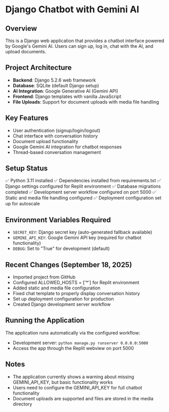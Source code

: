 # Django Chatbot with Gemini AI

## Overview
This is a Django web application that provides a chatbot interface powered by Google's Gemini AI. Users can sign up, log in, chat with the AI, and upload documents.

## Project Architecture
- **Backend**: Django 5.2.6 web framework
- **Database**: SQLite (default Django setup)
- **AI Integration**: Google Generative AI (Gemini API)
- **Frontend**: Django templates with vanilla JavaScript
- **File Uploads**: Support for document uploads with media file handling

## Key Features
- User authentication (signup/login/logout)
- Chat interface with conversation history
- Document upload functionality
- Google Gemini AI integration for chatbot responses
- Thread-based conversation management

## Setup Status
✅ Python 3.11 installed
✅ Dependencies installed from requirements.txt
✅ Django settings configured for Replit environment
✅ Database migrations completed
✅ Development server workflow configured on port 5000
✅ Static and media file handling configured
✅ Deployment configuration set up for autoscale

## Environment Variables Required
- `SECRET_KEY`: Django secret key (auto-generated fallback available)
- `GEMINI_API_KEY`: Google Gemini API key (required for chatbot functionality)
- `DEBUG`: Set to "True" for development (default)

## Recent Changes (September 18, 2025)
- Imported project from GitHub
- Configured ALLOWED_HOSTS = ['*'] for Replit environment
- Added static and media file configuration
- Fixed chat template to properly display conversation history
- Set up deployment configuration for production
- Created Django development server workflow

## Running the Application
The application runs automatically via the configured workflow:
- Development server: `python manage.py runserver 0.0.0.0:5000`
- Access the app through the Replit webview on port 5000

## Notes
- The application currently shows a warning about missing GEMINI_API_KEY, but basic functionality works
- Users need to configure the GEMINI_API_KEY for full chatbot functionality
- Document uploads are supported and files are stored in the media directory